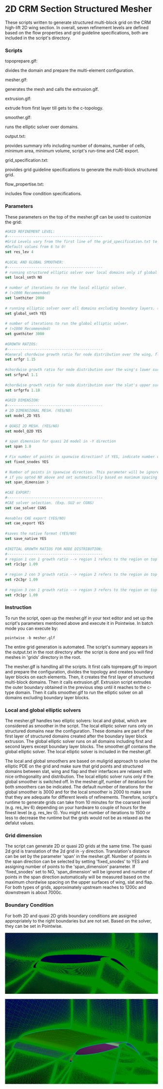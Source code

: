 2D CRM Section Structured Mesher
================================

These scripts written to generate structured multi-block grid on the CRM high-lift 2D wing section. In overall, seven refinement levels are defined based on the flow properties and grid guideline specifications, both are included in the script's directory.

### Scripts
topoprepare.glf:

divides the domain and prepare the multi-element configuration.

mesher.glf:

generates the mesh and calls the extrusion.glf. 

extrusion.glf:

extrude from first layer till gets to the c-topology.

smoother.glf:

runs the elliptic solver over domains.

output.txt:

provides summary info including number of domains, number of cells, minimum area, minimum volume, script's run-time and CAE export.

grid_specification.txt:

provides grid guideline specifications to generate the multi-block structured grid.

flow_propertise.txt:

includes flow condition specifications.

### Parameters

These parameters on the top of the mesher.glf can be used to customize the grid:

```Tcl
#GRID REFINEMENT LEVEL:
#--------------------------------------------
#Grid Levels vary from the first line of the grid_specification.txt to the last line as the coarsest level!
#Default values from 6 to 0!
set res_lev 4

#LOCAL AND GLOBAL SMOOTHER:
#--------------------------------------------
# running structured elliptic solver over local domains only if global is switched off (e.g. near the configuration) (YES/NO)
set local_smth NO

# number of iterations to run the local elliptic solver.
# (>1000 Recommended)
set lsmthiter 2000

# running elliptic solver over all domains excluding boundary layers. (YES/NO)
set global_smth YES

# number of iterations to run the global elliptic solver.
# (>1000 Recommended)
set gsmthiter 3000

#GROWTH RATIOS:
#--------------------------------------------
#General chordwise growth ratio for node distribution over the wing, flap, and slat.
set srfgr 1.15

#chordwise growth ratio for node distribution over the wing's lower surface.
set srfgrwl 1.1

#chordwise growth ratio for node distribution over the slat's upper surface.
set srfgrfu 1.18

#GRID DIMENSION:
#--------------------------------------------
# 2D DIMENSIONAL MESH. (YES/NO)
set model_2D YES

# QUASI 2D MESH. (YES/NO)
set model_Q2D YES

# span dimension for quasi 2d model in -Y direction
set span 1.0

# Fix number of points in spanwise direction? if YES, indicate number of points below. (YES/NO)
set fixed_snodes YES

# Number of points in spanwise direction. This parameter will be ignored
# if you opted NO above and set automatically based on maximum spacing over wing, slat and flap.
set span_dimension 3

#CAE EXPORT:
#--------------------------------------------
#CAE solver selection. (Exp. SU2 or CGNS)
set cae_solver CGNS

#enables CAE export (YES/NO)
set cae_export YES

#saves the native format (YES/NO)
set save_native YES

#INITIAL GROWTH RATIOS FOR NODE DISTRIBUTION:
#--------------------------------------------
# region 1 con 1 growth ratio --> region 1 refers to the region on top of the slat!
set r1c1gr 1.09

# region 2 con 3 growth ratio --> region 2 refers to the region on top of the wing!
set r2c3gr 1.09

# region 3 con 1 growth ratio --> region 3 refers to the region on top of the flap!
set r3c1gr 1.09
```
### Instruction

To run the script, open up the mesher.glf in your text editor and set up the script's parameters mentioned above and execute it in Pointwise. In batch mode you can execute by:

```shell
pointwise -b mesher.glf
```
The entire grid generation is automated. The script's summary appears in the output.txt in the root directory after the script is done and you will find meshes in 'grids' directory in the root.

The mesher.glf is handling all the scripts. It first calls toprepare.glf to import and prepare the configuration, divides the topology and creates boundary layer blocks on each elements. Then, it creates the first layer of structured multi-block domains. Then it calls extrusion.glf. Extrusion script extrudes the outer boundary obtained in the previous step until it reaches to the c-type domain. Then it calls smoother.glf to run the elliptic solver on all domains excluding boundary layer blocks.

### Local and global elliptic solvers

The mesher.glf handles two elliptic solvers: local and global, which are considered as smoother in the script. The local elliptic solver runs only on structured domains near the configuration. These domains are part of the first layer of structured domains created after the boundary layer block extrusion. The global elliptic solver runs on all domains including first and second layers except boundary layer blocks. The smoother.glf contains the global elliptic solver. The local elliptic solver is included in the mesher.glf.

The local and global smoothers are based on muligrid approach to solve the elliptic PDE on the grid and make sure that grid points and structured domains between slat, wing and flap and their interfaces are relaxed with nice orthogonality and distribution. The local elliptic solver runs only if the global smoother is switched off. In the mesher.glf, number of iterations for both smoothers can be indicated. The default number of iterations for the global smoother is 3000 and for the local smoother is 2000 to make sure that they are adequate for different levels of refinements. Therefore, script's runtime to generate grids can take from 10 minutes for the coarsest level (e.g. res_lev 6) depending on your hardware to couple of hours for the finest level (e.g. res_lev 0). You might set number of iterations to 1500 or less to decrease the runtime but the grids would not be as relaxed as the defalut values.

### Grid dimension

The script can generate 2D or quasi 2D grids at the same time. The quasi 2d grid is translation of the 2d grid in -y direction. Translation's distance can be set by the parameter 'span' in the mesher.glf. Number of points in the span direction can be selected by setting 'fixed_snodes' to YES and assigning number of points to the 'span_dimension' parameter. If 'fixed_snodes' set to NO, 'span_dimension' will be ignored and number of points in the span direction automatically will be measured based on the maximum chordwise spacing on the upper surfaces of wing, slat and flap. For both types of grids, approximately upstream reaches to 1200c and downstream is about 7000c.

### Boundary Condition

For both 2D and quasi 2D grids boundary conditions are assigned appropriately to the right boundaries but are not set. Based on the solver, they can be set in Pointwise.


![grid1](https://github.com/pdpdhp/multielementmesher/blob/master/grid1.png)

![grid2](https://github.com/pdpdhp/multielementmesher/blob/master/grid2.png)

